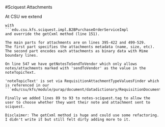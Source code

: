 #Sciquest Attachments

At CSU we extend 
```org.kuali.kfs.module.purap.document.service.impl.B2BPurchaseOrderSciquestServiceImpl 
with 
```edu.csu.kfs.sciquest.impl.B2BPurchaseOrderServiceImpl
and override the getCxml method (line 151).

The main parts for attachments are on lines 395-422 and 499-529.
The first part specifies the attachments metadata (name, size, etc).
The second part encodes each attachments as binary data with Mime boundary lines.

On line 547 we have getNotesToSendToVendor which only allows notes/attachments marked with 'sendToVendor' as the value in the noteTopicText.

'noteTopicText' is set via RequisitionAttachmentTypeValuesFinder which is referenced in our ```edu/csu/kfs/module/purap/document/datadictionary/RequisitionDocument.xml.

Finally we added lines 89 to 93 to notes-sciquest.tag to allow the user to choose whether they want their note and attachment sent to sciquest.

Disclaimer: The getCxml method is huge and could use some refactoring. I didn't write it but still felt dirty adding more to it.